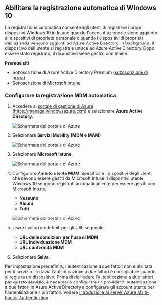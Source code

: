 ## <a name="enable-windows-10-automatic-enrollment"></a>Abilitare la registrazione automatica di Windows 10

La registrazione automatica consente agli utenti di registrare i propri dispositivi Windows 10 in Intune quando l'account aziendale viene aggiunto ai dispositivi di proprietà personale o quando i dispositivi di proprietà dell'azienda vengono aggiunti ad Azure Active Directory. in background, il dispositivo dell'utente si registra e unisce ad Azure Active Directory. Dopo essere stato registrato, il dispositivo viene gestito con Intune.

**Prerequisiti**
- Sottoscrizione di Azure Active Directory Premium ([sottoscrizione di prova](http://go.microsoft.com/fwlink/?LinkID=816845))
- Sottoscrizione di Microsoft Intune


### <a name="configure-automatic-mdm-enrollment"></a>Configurare la registrazione MDM automatica

1. Accedere al [portale di gestione di Azure](https://portal.azure.com) (https://manage.windowsazure.com) e selezionare **Azure Active Directory**.

   ![Schermata del portale di Azure](../media/auto-enroll-azure-main.png)

2. Selezionare **Servizi Mobility (MDM e MAM)**.

   ![Schermata del portale di Azure](../media/auto-enroll-mdm.png)

3. Selezionare **Microsoft Intune**.

   ![Schermata del portale di Azure](../media/auto-enroll-intune.png)

4. Configurare **Ambito utente MDM**. Specificare i dispositivi degli utenti che devono essere gestiti da Microsoft Intune. I dispositivi utente Windows 10 vengono registrati automaticamente per essere gestiti con Microsoft Intune.

   - **Nessuno**
   - **Alcuni**
   - **Tutti**

   ![Schermata del portale di Azure](../media/auto-enroll-scope.png)

5. Usare i valori predefiniti per gli URL seguenti:
   - **URL delle condizioni per l'uso di MDM**
   - **URL individuazione MDM**
   - **URL conformità MDM**

6. Selezionare **Salva**.

Per impostazione predefinita, l'autenticazione a due fattori non è abilitata per il servizio. Tuttavia l'autenticazione a due fattori è consigliabile quando si registra un dispositivo. Prima di richiedere l'autenticazione a due fattori per questo servizio, è necessario configurare un provider di autenticazione a due fattori in Azure Active Directory e configurare gli account utente per l'autenticazione a più fattori. Vedere [Introduzione al server Azure Multi-Factor Authentication](https://docs.microsoft.com/azure/multi-factor-authentication/multi-factor-authentication-get-started-cloud).
